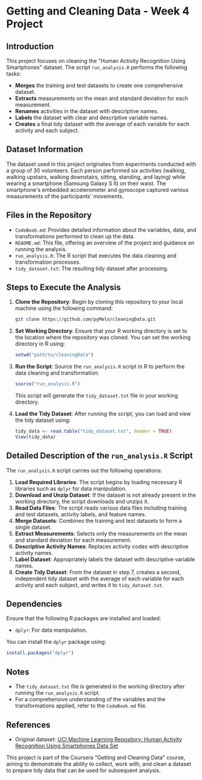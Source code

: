 # Getting and Cleaning Data - Week 4 Project

## Introduction

This project focuses on cleaning the "Human Activity Recognition Using Smartphones" dataset. The script `run_analysis.R` performs the following tasks:

- **Merges** the training and test datasets to create one comprehensive dataset.
- **Extracts** measurements on the mean and standard deviation for each measurement.
- **Renames** activities in the dataset with descriptive names.
- **Labels** the dataset with clear and descriptive variable names.
- **Creates** a final tidy dataset with the average of each variable for each activity and each subject.

## Dataset Information

The dataset used in this project originates from experiments conducted with a group of 30 volunteers. Each person performed six activities (walking, walking upstairs, walking downstairs, sitting, standing, and laying) while wearing a smartphone (Samsung Galaxy S II) on their waist. The smartphone's embedded accelerometer and gyroscope captured various measurements of the participants' movements.

## Files in the Repository

- `CodeBook.md`: Provides detailed information about the variables, data, and transformations performed to clean up the data.
- `README.md`: This file, offering an overview of the project and guidance on running the analysis.
- `run_analysis.R`: The R script that executes the data cleaning and transformation processes.
- `tidy_dataset.txt`: The resulting tidy dataset after processing.

## Steps to Execute the Analysis

1. **Clone the Repository**: Begin by cloning this repository to your local machine using the following command:

   ```bash
   git clone https://github.com/pyMelo/cleaningData.git
   ```

2. **Set Working Directory**: Ensure that your R working directory is set to the location where the repository was cloned. You can set the working directory in R using:

   ```R
   setwd("path/to/cleaningData")
   ```

3. **Run the Script**: Source the `run_analysis.R` script in R to perform the data cleaning and transformation:

   ```R
   source("run_analysis.R")
   ```

   This script will generate the `tidy_dataset.txt` file in your working directory.

4. **Load the Tidy Dataset**: After running the script, you can load and view the tidy dataset using:

   ```R
   tidy_data <- read.table("tidy_dataset.txt", header = TRUE)
   View(tidy_data)
   ```

## Detailed Description of the `run_analysis.R` Script

The `run_analysis.R` script carries out the following operations:

1. **Load Required Libraries**: The script begins by loading necessary R libraries such as `dplyr` for data manipulation.
2. **Download and Unzip Dataset**: If the dataset is not already present in the working directory, the script downloads and unzips it.
3. **Read Data Files**: The script reads various data files including training and test datasets, activity labels, and feature names.
4. **Merge Datasets**: Combines the training and test datasets to form a single dataset.
5. **Extract Measurements**: Selects only the measurements on the mean and standard deviation for each measurement.
6. **Descriptive Activity Names**: Replaces activity codes with descriptive activity names.
7. **Label Dataset**: Appropriately labels the dataset with descriptive variable names.
8. **Create Tidy Dataset**: From the dataset in step 7, creates a second, independent tidy dataset with the average of each variable for each activity and each subject, and writes it to `tidy_dataset.txt`.

## Dependencies

Ensure that the following R packages are installed and loaded:

- `dplyr`: For data manipulation.

You can install the `dplyr` package using:

```R
install.packages("dplyr")
```

## Notes

- The `tidy_dataset.txt` file is generated in the working directory after running the `run_analysis.R` script.
- For a comprehensive understanding of the variables and the transformations applied, refer to the `CodeBook.md` file.

## References

- Original dataset: [UCI Machine Learning Repository: Human Activity Recognition Using Smartphones Data Set](https://archive.ics.uci.edu/ml/datasets/Human+Activity+Recognition+Using+Smartphones)

This project is part of the Coursera "Getting and Cleaning Data" course, aiming to demonstrate the ability to collect, work with, and clean a dataset to prepare tidy data that can be used for subsequent analysis.
